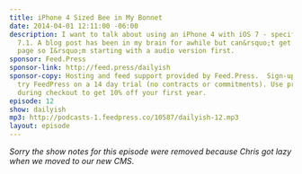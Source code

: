 ```yaml
---
title: iPhone 4 Sized Bee in My Bonnet
date: 2014-04-01 12:11:00 -06:00
description: I want to talk about using an iPhone 4 with iOS 7 - specifically iOS
  7.1. A blog post has been in my brain for awhile but can&rsquo;t get it on the digital
  page so I&rsquo;m starting with a audio version first.
sponsor: Feed.Press
sponsor-link: http://feed.press/dailyish
sponsor-copy: Hosting and feed support provided by Feed.Press.  Sign-up today and
  try FeedPress on a 14 day trial (no contracts or commitments). Use promo code "dailyish"
  during checkout to get 10% off your first year.
episode: 12
show: dailyish
mp3: http://podcasts-1.feedpress.co/10587/dailyish-12.mp3
layout: episode
---
```


<em>Sorry the show notes for this episode were removed because Chris got lazy when we moved to our new CMS</em>.

